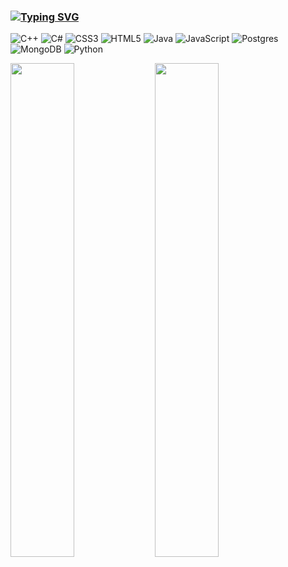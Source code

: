 ### [![Typing SVG](https://readme-typing-svg.herokuapp.com?font=Fira+Code&pause=1000&color=A31414&random=false&width=435&lines=Computer+Science;Mug1vara)](https://git.io/typing-svg)

![C++](https://img.shields.io/badge/c++-%2300599C.svg?style=for-the-badge&logo=c%2B%2B&logoColor=white)
![C#](https://img.shields.io/badge/c%23-%23239120.svg?style=for-the-badge&logo=csharp&logoColor=white)
![CSS3](https://img.shields.io/badge/css3-%231572B6.svg?style=for-the-badge&logo=css3&logoColor=white)
![HTML5](https://img.shields.io/badge/html5-%23E34F26.svg?style=for-the-badge&logo=html5&logoColor=white)
![Java](https://img.shields.io/badge/java-%23ED8B00.svg?style=for-the-badge&logo=openjdk&logoColor=white)
![JavaScript](https://img.shields.io/badge/javascript-%23323330.svg?style=for-the-badge&logo=javascript&logoColor=%23F7DF1E)
![Postgres](https://img.shields.io/badge/postgres-%23316192.svg?style=for-the-badge&logo=postgresql&logoColor=white)
![MongoDB](https://img.shields.io/badge/MongoDB-%234ea94b.svg?style=for-the-badge&logo=mongodb&logoColor=white)
![Python](https://img.shields.io/badge/python-3670A0?style=for-the-badge&logo=python&logoColor=ffdd54)

<div>
  <img src="http://github-profile-summary-cards.vercel.app/api/cards/repos-per-language?username=Mug1vara97&theme=midnight_purple" width="45%" />
  <img src="http://github-profile-summary-cards.vercel.app/api/cards/stats?username=Mug1vara97&theme=midnight_purple" width="45%" />
</div>
